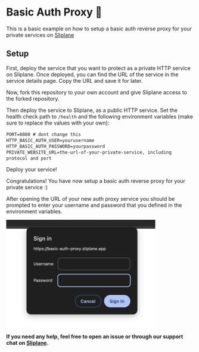 # Basic Auth Proxy 🔐

This is a basic example on how to setup a basic auth reverse proxy for your private services on [Sliplane](https://sliplane.io)

## Setup

First, deploy the service that you want to protect as a private HTTP service on Sliplane. Once deployed, you can find the URL of the service in the service details page. Copy the URL and save it for later.

Now, fork this repository to your own account and give Sliplane access to the forked repository.

Then deploy the service to Sliplane, as a public HTTP service. Set the health check path to `/health` and the following environment variables (make sure to replace the values with your own):

```
PORT=8080 # dont change this
HTTP_BASIC_AUTH_USER=yourusername
HTTP_BASIC_AUTH_PASSWORD=yourpassword
PRIVATE_WEBSITE_URL=the-url-of-your-private-service, including protocol and port
```

Deploy your service!

Congratulations! You have now setup a basic auth reverse proxy for your private service :)

After opening the URL of your new auth proxy service you should be prompted to enter your username and password that you defined in the environment variables.

<img src="screenshot.png" width="400">

**If you need any help, feel free to open an issue or through our support chat on [Sliplane](https://sliplane.io).**
